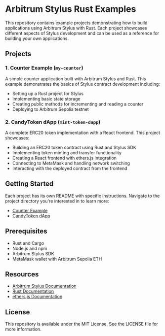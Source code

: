 # Arbitrum Stylus Rust Examples

This repository contains example projects demonstrating how to build applications using Arbitrum Stylus with Rust. Each project showcases different aspects of Stylus development and can be used as a reference for building your own applications.

## Projects

### 1. Counter Example (`my-counter`)

A simple counter application built with Arbitrum Stylus and Rust. This example demonstrates the basics of Stylus contract development including:

- Setting up a Rust project for Stylus
- Implementing basic state storage
- Creating public methods for incrementing and reading a counter
- Deploying to Arbitrum Sepolia testnet

### 2. CandyToken dApp (`mint-token-dapp`)

A complete ERC20 token implementation with a React frontend. This project showcases:

- Building an ERC20 token contract using Rust and Stylus SDK
- Implementing token minting and transfer functionality
- Creating a React frontend with ethers.js integration
- Connecting to MetaMask and handling network switching
- Interacting with the deployed contract from the frontend

## Getting Started

Each project has its own README with specific instructions. Navigate to the project directory you're interested in to learn more:

- [Counter Example](/my-counter/README.md)
- [CandyToken dApp](/mint-token-dapp/README.md)

## Prerequisites

- Rust and Cargo
- Node.js and npm
- Arbitrum Stylus SDK
- MetaMask wallet with Arbitrum Sepolia ETH

## Resources

- [Arbitrum Stylus Documentation](https://docs.arbitrum.io/stylus/stylus-gentle-introduction)
- [Rust Documentation](https://www.rust-lang.org/learn)
- [ethers.js Documentation](https://docs.ethers.org/v5/)

## License

This repository is available under the MIT License. See the LICENSE file for more information.
